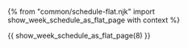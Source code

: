 {% from "common/schedule-flat.njk" import show_week_schedule_as_flat_page with context %}

{{ show_week_schedule_as_flat_page(8) }}